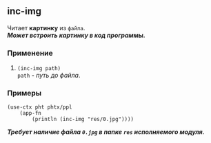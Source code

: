 ## inc-img
Читает __картинку__ из `файла`.<br>
***Может встроить картинку в код программы.***

### Применение

1. `(inc-img path)`<br>
`path` - _путь до файла_.

### Примеры

```pihta
(use-ctx pht phtx/ppl
    (app-fn
        (println (inc-img "res/0.jpg"))))
```

***Требует наличие файла `0.jpg` в папке `res` исполняемого модуля.***